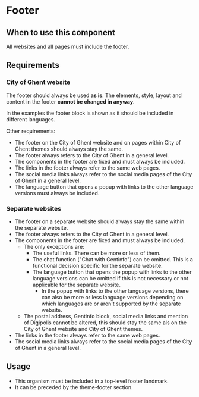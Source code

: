 # Footer

## When to use this component

All websites and all pages must include the footer.

## Requirements

### City of Ghent website

The footer should always be used **as is**. The elements, style, layout and content in the footer **cannot be changed in anyway**.

In the examples the footer block is shown as it should be included in different languages.

Other requirements:

* The footer on the City of Ghent website and on pages within City of Ghent themes should always stay the same.
* The footer always refers to the City of Ghent in a general level.
* The components in the footer are fixed and must always be included.
* The links in the footer always refer to the same web pages.
* The social media links always refer to the social media pages of the City of Ghent in a general level.
* The language button that opens a popup with links to the other language versions must always be included.

### Separate websites

* The footer on a separate website should always stay the same within the separate website.
* The footer always refers to the City of Ghent in a general level.
* The components in the footer are fixed and must always be included.
    * The only exceptions are:
        * The useful links. There can be more or less of them.
        * The chat function ("Chat with Gentinfo") can be omitted. This is a functional decision specific for the separate website.
        * The language button that opens the popup with links to the other language versions can be omitted if this is not necessary or not applicable for the separate website.
            * In the popup with links to the other language versions, there can also be more or less language versions depending on which languages are or aren't supported by the separate website.
    * The postal address, Gentinfo block, social media links and mention of Digipolis cannot be altered, this should stay the same als on the City of Ghent website and City of Ghent themes.
* The links in the footer always refer to the same web pages.
* The social media links always refer to the social media pages of the City of Ghent in a general level.

## Usage

* This organism must be included in a top-level footer landmark.
* It can be preceded by the theme-footer section.